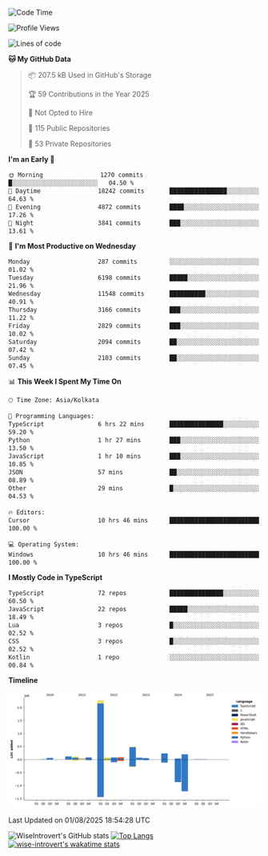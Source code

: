 <!--START_SECTION:waka-->
![Code Time](http://img.shields.io/badge/Code%20Time-2%2C421%20hrs%2048%20mins-blue)

![Profile Views](http://img.shields.io/badge/Profile%20Views-0-blue)

![Lines of code](https://img.shields.io/badge/From%20Hello%20World%20I%27ve%20Written-4.0%20million%20lines%20of%20code-blue)

**🐱 My GitHub Data** 

> 📦 207.5 kB Used in GitHub's Storage 
 > 
> 🏆 59 Contributions in the Year 2025
 > 
> 🚫 Not Opted to Hire
 > 
> 📜 115 Public Repositories 
 > 
> 🔑 53 Private Repositories 
 > 
**I'm an Early 🐤** 

```text
🌞 Morning                1270 commits        █░░░░░░░░░░░░░░░░░░░░░░░░   04.50 % 
🌆 Daytime                18242 commits       ████████████████░░░░░░░░░   64.63 % 
🌃 Evening                4872 commits        ████░░░░░░░░░░░░░░░░░░░░░   17.26 % 
🌙 Night                  3841 commits        ███░░░░░░░░░░░░░░░░░░░░░░   13.61 % 
```
📅 **I'm Most Productive on Wednesday** 

```text
Monday                   287 commits         ░░░░░░░░░░░░░░░░░░░░░░░░░   01.02 % 
Tuesday                  6198 commits        █████░░░░░░░░░░░░░░░░░░░░   21.96 % 
Wednesday                11548 commits       ██████████░░░░░░░░░░░░░░░   40.91 % 
Thursday                 3166 commits        ███░░░░░░░░░░░░░░░░░░░░░░   11.22 % 
Friday                   2829 commits        ███░░░░░░░░░░░░░░░░░░░░░░   10.02 % 
Saturday                 2094 commits        ██░░░░░░░░░░░░░░░░░░░░░░░   07.42 % 
Sunday                   2103 commits        ██░░░░░░░░░░░░░░░░░░░░░░░   07.45 % 
```


📊 **This Week I Spent My Time On** 

```text
🕑︎ Time Zone: Asia/Kolkata

💬 Programming Languages: 
TypeScript               6 hrs 22 mins       ███████████████░░░░░░░░░░   59.20 % 
Python                   1 hr 27 mins        ███░░░░░░░░░░░░░░░░░░░░░░   13.50 % 
JavaScript               1 hr 10 mins        ███░░░░░░░░░░░░░░░░░░░░░░   10.85 % 
JSON                     57 mins             ██░░░░░░░░░░░░░░░░░░░░░░░   08.89 % 
Other                    29 mins             █░░░░░░░░░░░░░░░░░░░░░░░░   04.53 % 

🔥 Editors: 
Cursor                   10 hrs 46 mins      █████████████████████████   100.00 % 

💻 Operating System: 
Windows                  10 hrs 46 mins      █████████████████████████   100.00 % 
```

**I Mostly Code in TypeScript** 

```text
TypeScript               72 repos            ███████████████░░░░░░░░░░   60.50 % 
JavaScript               22 repos            █████░░░░░░░░░░░░░░░░░░░░   18.49 % 
Lua                      3 repos             █░░░░░░░░░░░░░░░░░░░░░░░░   02.52 % 
CSS                      3 repos             █░░░░░░░░░░░░░░░░░░░░░░░░   02.52 % 
Kotlin                   1 repo              ░░░░░░░░░░░░░░░░░░░░░░░░░   00.84 % 
```



**Timeline**

![Lines of Code chart](https://raw.githubusercontent.com/wise-introvert/wise-introvert/master/assets/bar_graph.png)


 Last Updated on 01/08/2025 18:54:28 UTC
<!--END_SECTION:waka-->

![WiseIntrovert's GitHub stats](https://github-readme-stats.vercel.app/api?username=wise-introvert&count_private=true&show_icons=true)
[![Top Langs](https://github-readme-stats.vercel.app/api/top-langs/?username=wise-introvert&langs_count=10)](https://github.com/anuraghazra/github-readme-stats)
[![wise-introvert's wakatime stats](https://github-readme-stats.vercel.app/api/wakatime?username=wiseintrovert)](https://github.com/anuraghazra/github-readme-stats)
